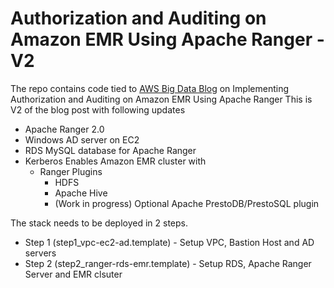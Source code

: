 # Authorization and Auditing on Amazon EMR Using Apache Ranger - V2
The repo contains code tied to [AWS Big Data Blog](https://aws.amazon.com/blogs/big-data/implementing-authorization-and-auditing-using-apache-ranger-on-amazon-emr/) on Implementing Authorization and Auditing on Amazon EMR Using Apache Ranger
This is V2 of the blog post with following updates

- Apache Ranger 2.0
- Windows AD server on EC2
- RDS MySQL database for Apache Ranger
- Kerberos Enables Amazon EMR cluster with
   * Ranger Plugins
     * HDFS
     * Apache Hive
     * (Work in progress) Optional Apache PrestoDB/PrestoSQL plugin
     
     
The stack needs to be deployed in 2 steps.
 - Step 1 (step1_vpc-ec2-ad.template) - Setup VPC, Bastion Host and AD servers
 - Step 2 (step2_ranger-rds-emr.template) - Setup RDS, Apache Ranger Server and EMR clsuter
